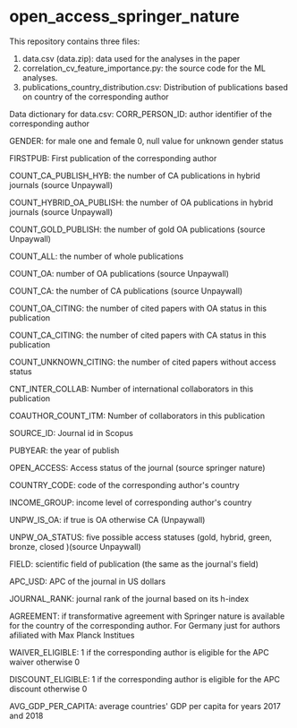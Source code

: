 # open_access_springer_nature
This repository contains three files:
 1. data.csv (data.zip): data used for the analyses in the paper 
 2. correlation_cv_feature_importance.py: the source code for the ML analyses.
 3. publications_country_distribution.csv: Distribution of publications based on country of the corresponding author





Data dictionary for data.csv:
CORR_PERSON_ID: author identifier of the corresponding author

GENDER: for male one and female 0, null value for unknown gender status

FIRSTPUB: First publication of the corresponding author

COUNT_CA_PUBLISH_HYB: the number of CA publications in hybrid journals (source Unpaywall)

COUNT_HYBRID_OA_PUBLISH: the number of OA publications in hybrid journals (source Unpaywall)

COUNT_GOLD_PUBLISH: the number of gold OA publications (source Unpaywall)

COUNT_ALL: the number of whole publications

COUNT_OA: number of OA publications (source Unpaywall)

COUNT_CA: the number of CA publications (source Unpaywall)

COUNT_OA_CITING: the number of cited papers with OA status in this publication

COUNT_CA_CITING: the number of cited papers with CA status in this publication

COUNT_UNKNOWN_CITING: the number of cited papers without access status

CNT_INTER_COLLAB: Number of international collaborators in this publication

COAUTHOR_COUNT_ITM: Number of collaborators in this publication

SOURCE_ID: Journal id in Scopus

PUBYEAR: the year of publish

OPEN_ACCESS: Access status of the journal (source springer nature)

COUNTRY_CODE: code of the corresponding author's country

INCOME_GROUP: income level of corresponding author's country

UNPW_IS_OA: if true is OA otherwise CA (Unpaywall)

UNPW_OA_STATUS: five possible access statuses (gold, hybrid, green, bronze, closed )(source Unpaywall)

FIELD: scientific field of publication (the same as the journal's field)

APC_USD: APC of the journal in US dollars

JOURNAL_RANK: journal rank of the journal based on its h-index

AGREEMENT: if transformative agreement with Springer nature is available for the country of the corresponding author. For Germany just for authors afiliated with Max Planck Institues

WAIVER_ELIGIBLE: 1 if the corresponding author is eligible for the APC waiver otherwise 0

DISCOUNT_ELIGIBLE: 1 if the corresponding author is eligible for the APC discount otherwise 0

AVG_GDP_PER_CAPITA: average countries' GDP per capita for years 2017 and 2018
